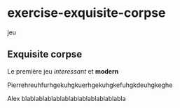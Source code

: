 # exercise-exquisite-corpse
jeu
## Exquisite corpse 
Le première jeu *interessant* et **modern**

Pierrehreuhfurhgekuhgkuerhgekuhgkefuhgkdeuhgkeghe

Alex blablablablablablablablablablablabla

